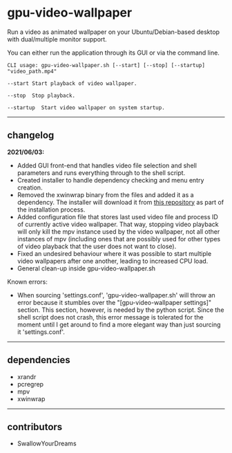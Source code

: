 # gpu-video-wallpaper

Run a video as animated wallpaper on your Ubuntu/Debian-based desktop with dual/multiple monitor support.

You can either run the application through its GUI or via the command line.

````
CLI usage: gpu-video-wallpaper.sh [--start] [--stop] [--startup] "video_path.mp4"

--start Start playback of video wallpaper. 

--stop  Stop playback.

--startup  Start video wallpaper on system startup.
````

-----

## changelog

**2021/06/03:**

* Added GUI front-end that handles video file selection and shell parameters and runs everything through to the shell script.
* Created installer to handle dependency checking and menu entry creation.
* Removed the xwinwrap binary from the files and added it as a dependency. The installer will download it from [this repository](https://github.com/mmhobi7/xwinwrap/releases/tag/v0.9) as part of the installation process.
* Added configuration file that stores last used video file and process ID of currently active video wallpaper. That way, stopping video playback will only kill the mpv instance used by the video wallpaper, not all other instances of mpv (including ones that are possibly used for other types of video playback that the user does not want to close).
* Fixed an undesired behaviour where it was possible to start multiple video wallpapers after one another, leading to increased CPU load.
* General clean-up inside gpu-video-wallpaper.sh

Known errors:

* When sourcing 'settings.conf', 'gpu-video-wallpaper.sh' will throw an error because it stumbles over the "\[gpu-video-wallpaper settings\]" section. This section, however, is needed by the python script. Since the shell script does not crash, this error message is tolerated for the moment until I get around to find a more elegant way than just sourcing it 'settings.conf'.

-----

## dependencies

- xrandr
- pcregrep
- mpv
- xwinwrap

-----

## contributors
- SwallowYourDreams
